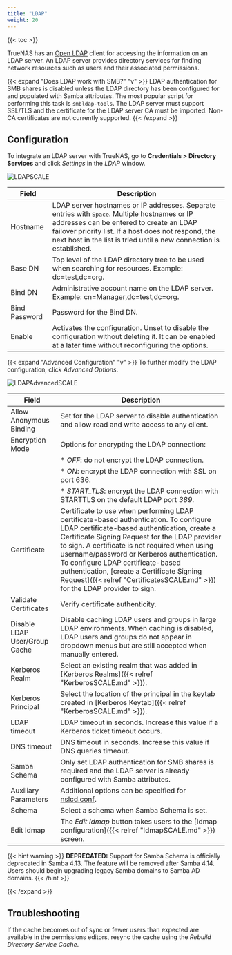 ```yaml
---
title: "LDAP"
weight: 20
---
```


{{< toc >}}

TrueNAS has an [Open LDAP](https://www.openldap.org/) client for accessing the information on an LDAP server. An LDAP server provides directory services for finding network resources such as users and their associated permissions.

{{< expand "Does LDAP work with SMB?" "v" >}}
LDAP authentication for SMB shares is disabled unless the LDAP directory has been configured for and populated with Samba attributes.
The most popular script for performing this task is `smbldap-tools`.
The LDAP server must support SSL/TLS and the certificate for the LDAP server CA must be imported.
Non-CA certificates are not currently supported.
{{< /expand >}}

## Configuration

To integrate an LDAP server with TrueNAS, go to **Credentials > Directory Services** and click *Settings* in the *LDAP* window.

![LDAPSCALE](/images/SCALE/LDAPSCALE.png "LDAP Options")

| Field | Description |  
|-------|-------------|  
| Hostname | LDAP server hostnames or IP addresses. Separate entries with <kbd>Space</kbd>. Multiple hostnames or IP addresses can be entered to create an LDAP failover priority list. If a host does not respond, the next host in the list is tried until a new connection is established. |
| Base DN | Top level of the LDAP directory tree to be used when searching for resources. Example: dc=test,dc=org. |
| Bind DN | Administrative account name on the LDAP server. Example: cn=Manager,dc=test,dc=org. |
| Bind Password | Password for the Bind DN. |
| Enable | Activates the configuration. Unset to disable the configuration without deleting it. It can be enabled at a later time without reconfiguring the options. |

{{< expand "Advanced Configuration" "v" >}}
To further modify the LDAP configuration, click *Advanced Options*.

![LDAPAdvancedSCALE](/images/SCALE/LDAPAdvancedSCALE.png "LDAP Advanced Options")

| Field | Description |  
|-------|-------------|  
| Allow Anonymous Binding | Set for the LDAP server to disable authentication and allow read and write access to any client. |
| Encryption Mode | Options for encrypting the LDAP connection:  
| | * *OFF*: do not encrypt the LDAP connection. |
| | * *ON*: encrypt the LDAP connection with SSL on port 636. |
| | * *START_TLS*: encrypt the LDAP connection with STARTTLS on the default LDAP port *389*. |
| Certificate | Certificate to use when performing LDAP certificate-based authentication. To configure LDAP certificate-based authentication, create a Certificate Signing Request for the LDAP provider to sign. A certificate is not required when using username/password or Kerberos authentication. To configure LDAP certificate-based authentication, [create a Certificate Signing Request]({{< relref "CertificatesSCALE.md" >}}) for the LDAP provider to sign. |
| Validate Certificates | Verify certificate authenticity. |
| Disable LDAP User/Group Cache | Disable caching LDAP users and groups in large LDAP environments. When caching is disabled, LDAP users and groups do not appear in dropdown menus but are still accepted when manually entered. |
| Kerberos Realm | Select an existing realm that was added in [Kerberos Realms]({{< relref "KerberosSCALE.md" >}}). |
| Kerberos Principal | Select the location of the principal in the keytab created in [Kerberos Keytab]({{< relref "KerberosSCALE.md" >}}). |
| LDAP timeout | LDAP timeout in seconds. Increase this value if a Kerberos ticket timeout occurs. |
| DNS timeout | DNS timeout in seconds. Increase this value if DNS queries timeout. |
| Samba Schema | Only set LDAP authentication for SMB shares is required and the LDAP server is already configured with Samba attributes. |
| Auxiliary Parameters | Additional options can be specified for [nslcd.conf](https://arthurdejong.org/nss-pam-ldapd/nslcd.conf.5). |
| Schema  | Select a schema when Samba Schema is set. |
| Edit Idmap  | The *Edit Idmap* button takes users to the [Idmap configuration]({{< relref "IdmapSCALE.md" >}}) screen. |

{{< hint warning >}} **DEPRECATED:** Support for Samba Schema is officially deprecated in Samba 4.13. The feature will be removed after Samba 4.14. Users should begin upgrading legacy Samba domains to Samba AD domains. {{< /hint >}}

{{< /expand >}}

## Troubleshooting

If the cache becomes out of sync or fewer users than expected are available in the permissions editors, resync the cache using the *Rebuild Directory Service Cache*.
